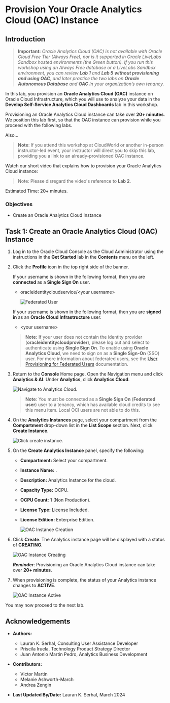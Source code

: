 <!--
    {
        "name":"Provision Your Oracle Analytics Cloud (OAC) Instance",
        "description":"Show how to create a new OAC instance"
    }
-->
# Provision Your Oracle Analytics Cloud (OAC) Instance

## Introduction

> **Important:** _Oracle Analytics Cloud (OAC) is not available with Oracle Cloud Free Tier (Always Free), nor is it supported in Oracle LiveLabs Sandbox hosted environments (the Green button). If you run this workshop using an Always Free database or a LiveLabs Sandbox environment, you can review **Lab 1** and **Lab 5** **without provisioning and using OAC**, and later practice the two labs on **Oracle Autonomous Database** and **OAC** in your organization’s own tenancy._

In this lab, you provision an **Oracle Analytics Cloud (OAC)** instance on Oracle Cloud Infrastructure, which you will use to analyze your data in the **Develop Self-Service Analytics Cloud Dashboards** lab in this workshop.

Provisioning an Oracle Analytics Cloud instance can take over **20+ minutes**. We position this lab first, so that the OAC instance can provision while you proceed with the following labs.

Also...

> **Note**: If you attend this workshop at CloudWorld or another in-person instructor-led event, your instructor will direct you to skip this lab, providing you a link to  an already-provisioned OAC instance.

Watch our short video that explains how to provision your Oracle Analytics Cloud instance:

> Note: Please disregard the video's reference to **Lab 2**.

[](youtube:ZAqXlhivQCg)

Estimated Time: 20+ minutes.

### Objectives
- Create an Oracle Analytics Cloud Instance

## Task 1: Create an Oracle Analytics Cloud (OAC) Instance

1. Log in to the Oracle Cloud Console as the Cloud Administrator using the instructions in the **Get Started** lab in the **Contents** menu on the left.

2. Click the **Profile** icon in the top right side of the banner. 

    If your username is shown in the following format, then you are **connected** as a **Single Sign On** user.

    - oracleidentitycloudservice/&lt;your username&gt;

        ![Federated User](./images/federated-user.png)

    If your username is shown in the following format, then you are **signed in** as an **Oracle Cloud Infrastructure** user.

    - &lt;your username&gt;

    >**Note:** If your user does not contain the identity provider (**oracleidentitycloudprovider**), please log out and select to authenticate
    using **Single Sign On**. To enable using **Oracle Analytics Cloud**, we need to sign on as a **Single Sign-On** (SSO) user. For more information about federated users, see the [User Provisioning for Federated Users](https://docs.cloud.oracle.com/en-us/iaas/Content/Identity/Tasks/usingscim.htm) documentation.

3. Return to the **Console** Home page. Open the Navigation menu and click **Analytics & AI**. Under **Analytics**, click **Analytics Cloud**.

    ![Navigate to Analytics Cloud.](./images/analytics-cloud.png)

    > **Note**: You must be connected as a **Single Sign On** (**Federated user**) user to a tenancy, which has available cloud credits to see this menu item. Local OCI users are not able to do this.

4. On the **Analytics Instances** page, select your compartment from the **Compartment** drop-down list in the **List Scope** section. Next, click **Create Instance**.

    ![Click create instance.](./images/create-instance.png)

5. On the **Create Analytics Instance** panel, specify the following: 
    * **Compartment:** Select your compartment.
    * **Instance Name:** [](var:oac_instance_name).
    * **Description:** Analytics Instance for the cloud.
    * **Capacity Type:** OCPU.
    * **OCPU Count:** 1 (Non Production).
    * **License Type:** License Included.
    * **License Edition:** Enterprise Edition.

        ![OAC Instance Creation](./images/create-analytics-instance.png)

6. Click **Create**. The Analytics instance page will be displayed with a status of **CREATING**.

    ![OAC Instance Creating](./images/oac-creating.png)

    ***Reminder***: Provisioning an Oracle Analytics Cloud instance can take over **20+ minutes**.

6. When provisioning is complete, the status of your Analytics instance changes to **ACTIVE**.

    ![OAC Instance Active](./images/oac-created.png)

You may now proceed to the next lab.

## **Acknowledgements**

- **Authors:**
    * Lauran K. Serhal, Consulting User Assistance Developer
    * Priscila Iruela, Technology Product Strategy Director
    * Juan Antonio Martin Pedro, Analytics Business Development

- **Contributors:**
    * Victor Martin
    * Melanie Ashworth-March
    * Andrea Zengin

- **Last Updated By/Date:** Lauran K. Serhal, March 2024
